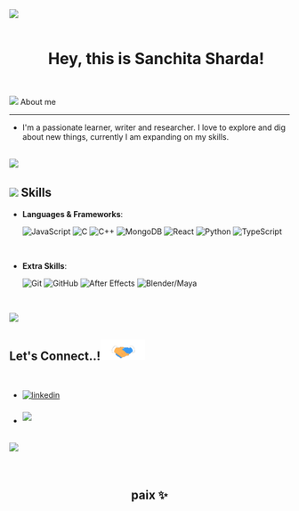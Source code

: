 <img src="https://user-images.githubusercontent.com/73097560/115834477-dbab4500-a447-11eb-908a-139a6edaec5c.gif">

<div id="user-content-toc">
  <ul align="center">
    <summary><h1 style="display: inline-block">Hey, this is Sanchita Sharda!</h1></summary>
  </ul>
</div>

<br>
<picture><img src = "[https://github.com/0xAbdulKhalid/0xAbdulKhalid/raw/main/assets/mdImages/about_me.gif](https://www.google.com/url?sa=i&url=https%3A%2F%2Fstock.adobe.com%2Fsearch%2Fimages%3Fk%3Dabout%2Bme&psig=AOvVaw1MYrRrayGDvzehL7zoEB1f&ust=1740421644659000&source=images&cd=vfe&opi=89978449&ved=0CBMQjRxqFwoTCJivlIO22osDFQAAAAAdAAAAABAJ)" width = 50px></picture> About me
<hr>

- I'm a passionate learner, writer and researcher. I love to explore and dig about new things, currently I am expanding on my skills.

<br>
<img src="https://user-images.githubusercontent.com/73097560/115834477-dbab4500-a447-11eb-908a-139a6edaec5c.gif">

## <img src="https://media2.giphy.com/media/QssGEmpkyEOhBCb7e1/giphy.gif?cid=ecf05e47a0n3gi1bfqntqmob8g9aid1oyj2wr3ds3mg700bl&rid=giphy.gif" width ="25"><b> Skills</b>
<p align="center">

- **Languages & Frameworks**:
    
    ![JavaScript](https://img.shields.io/badge/JavaScript-grey?style=for-the-badge&logo=javascript)
    ![C](https://img.shields.io/badge/C-blue?style=for-the-badge&logo=c)
    ![C++](https://img.shields.io/badge/C++-grey?style=for-the-badge&logo=cplusplus)
    ![MongoDB](https://img.shields.io/badge/MongoDB-blue?style=for-the-badge&logo=mongodb)
    ![React](https://img.shields.io/badge/React-grey?style=for-the-badge&logo=react)
    ![Python](https://img.shields.io/badge/Python-grey?style=for-the-badge&logo=python)
    ![TypeScript](https://img.shields.io/badge/typescript-grey?style=for-the-badge&logo=typescript)

<br>   

- **Extra Skills**:

    ![Git](https://img.shields.io/badge/git-blue?style=for-the-badge&logo=git)
    ![GitHub](https://img.shields.io/badge/github-grey?style=for-the-badge&logo=github)
    ![After Effects](https://img.shields.io/badge/After%20Effects-grey?style=for-the-badge&logo=adobeaftereffects)
    ![Blender/Maya](https://img.shields.io/badge/Blender%20&%20Maya-blue?style=for-the-badge&logo=autodeskmaya)
    

<br>
</p>


<img src="https://user-images.githubusercontent.com/73097560/115834477-dbab4500-a447-11eb-908a-139a6edaec5c.gif">


## <b> Let's Connect..!</b><img src="https://github.com/0xAbdulKhalid/0xAbdulKhalid/raw/main/assets/mdImages/handshake.gif" width ="80">
<br>
<div align='left'>

<ul>

<li>
<a href="https://linkedin.com/in/sanchita-sharda-140740229" target="_blank">
<img src="https://img.shields.io/badge/linkedin-%2300acee.svg?color=405DE6&style=for-the-badge&logo=linkedin&logoColor=white" alt=linkedin style="margin-bottom: 5px;"/>
</a>
</li>

<!--
<br>
<li>
<a href="https://twitter.com/dracey421" target="_blank">
<img src="https://img.shields.io/badge/twitter:  0xabdulkhalid-%2300acee.svg?color=1DA1F2&style=for-the-badge&logo=twitter&logoColor=white" alt=twitter style="margin-bottom: 5px;"/>
</a>
</li>
-->

<br>

<li>
<a href="mailto:sanchitas1607@gmail.com" target="_blank">
<img src="https://img.shields.io/badge/gmail-%23EA4335.svg?style=for-the-badge&logo=gmail&logoColor=white" t=mail style="margin-bottom: 5px;" />
</a>
</li>
	
</ul>
</div>

<br>
<img src="https://user-images.githubusercontent.com/73097560/115834477-dbab4500-a447-11eb-908a-139a6edaec5c.gif">
<br>
<br>
<br>

<div align='center'>

## <b>paix ✨</b>
</div>
<br><br><br><br>
